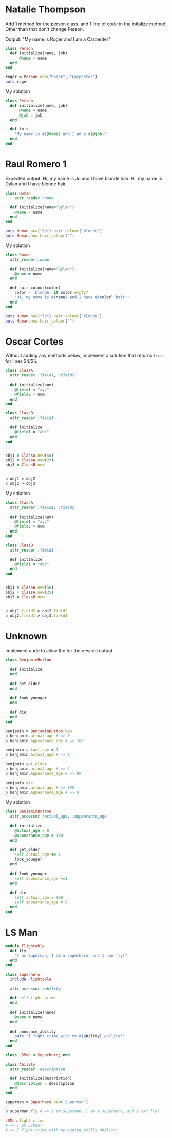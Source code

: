 # Natalie Thompson

Add 1 method for the person class.
and 1 line of code in the initalize method.
Other than that don't change Person.

Output:
"My name is Roger and I am a Carpenter"

```ruby
class Person
  def initialize(name, job)
      @name = name
  end 
end

roger = Person.new("Roger", "Carpenter")
puts roger
```

My solution

```ruby
class Person
  def initialize(name, job)
      @name = name
      @job = job
  end

  def to_s
    "My name is #{@name} and I am a #{@job}"
  end
end
```

# Raul Romero 1

Expected output:
Hi, my name is Jo and I have blonde hair.
Hi, my name is Dylan and I have blonde hair.
```ruby
class Human 
    attr_reader :name

  def initialize(name="Dylan")
    @name = name
  end
end

puts Human.new("Jo").hair_colour("blonde")  
puts Human.new.hair_colour("")              
```

My solution

```ruby
class Human 
  attr_reader :name

  def initialize(name="Dylan")
    @name = name
  end

  def hair_colour(color)
    color = 'blonde' if color.empty?
    "Hi, my name is #{name} and I have #{color} hair."
  end
end

puts Human.new("Jo").hair_colour("blonde")
puts Human.new.hair_colour("")
```

# Oscar Cortes

Without adding any methods below, implement a solution that returns `true` for lines 24/25.

```ruby
class ClassA 
  attr_reader :field1, :field2
  
  def initialize(num)
    @field1 = "xyz"
    @field2 = num
  end
end

class ClassB 
  attr_reader :field1

  def initialize
    @field1 = "abc"
  end
end


obj1 = ClassA.new(50)
obj2 = ClassA.new(25)
obj3 = ClassB.new


p obj1 > obj2
p obj2 > obj3
```

My solution

```ruby
class ClassA 
  attr_reader :field1, :field2
  
  def initialize(num)
    @field1 = "xyz"
    @field2 = num
  end
end

class ClassB 
  attr_reader :field1

  def initialize
    @field1 = "abc"
  end
end


obj1 = ClassA.new(50)
obj2 = ClassA.new(25)
obj3 = ClassB.new


p obj1.field2 > obj2.field2
p obj2.field1 > obj3.field1
```

# Unknown

Implement code to allow the for the desired output.

```ruby
class BenjaminButton 
  
  def initialize
  end
  
  def get_older
  end
  
  def look_younger
  end
  
  def die
  end
end

benjamin = BenjaminButton.new
p benjamin.actual_age # => 0
p benjamin.appearance_age # => 100

benjamin.actual_age = 1
p benjamin.actual_age # => 1

benjamin.get_older
p benjamin.actual_age # => 2
p benjamin.appearance_age # => 99

benjamin.die
p benjamin.actual_age # => 100
p benjamin.appearance_age # => 0
```

My solution

```ruby
class BenjaminButton
  attr_accessor :actual_age, :appearance_age
  
  def initialize
    @actual_age = 0
    @appearance_age = 100
  end
  
  def get_older
    self.actual_age += 1
    look_younger
  end
  
  def look_younger
    self.appearance_age -=1
  end
  
  def die
    self.actual_age = 100
    self.appearance_age = 0
  end
end
```

# LS Man

```ruby
module Flightable
  def fly
    "I am Superman, I am a superhero, and I can fly!"
  end
end

class Superhero
  include Flightable

  attr_accessor :ability
  
  def self.fight_crime
  end
  
  def initialize(name)
    @name = name
  end
  
  def announce_ability
    puts "I fight crime with my #{ability} ability!"
  end
end

class LSMan < Superhero; end

class Ability
  attr_reader :description

  def initialize(description)
    @description = description
  end
end

superman = Superhero.new('Superman')

p superman.fly # => I am Superman, I am a superhero, and I can fly!

LSMan.fight_crime 
# => I am LSMan!
# => I fight crime with my coding skills ability!
```

